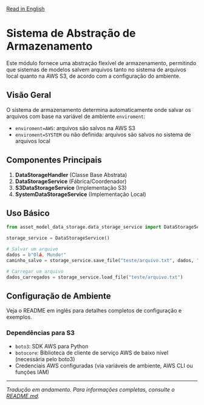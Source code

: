 [Read in English](README.md)

# Sistema de Abstração de Armazenamento

Este módulo fornece uma abstração flexível de armazenamento, permitindo que sistemas de modelos salvem arquivos tanto no sistema de arquivos local quanto na AWS S3, de acordo com a configuração do ambiente.

## Visão Geral

O sistema de armazenamento determina automaticamente onde salvar os arquivos com base na variável de ambiente `enviroment`:

- `enviroment=AWS`: arquivos são salvos na AWS S3
- `enviroment=SYSTEM` ou não definida: arquivos são salvos no sistema de arquivos local

## Componentes Principais

1. **DataStorageHandler** (Classe Base Abstrata)
2. **DataStorageService** (Fábrica/Coordenador)
3. **S3DataStorageService** (Implementação S3)
4. **SystemDataStorageService** (Implementação Local)

## Uso Básico

```python
from asset_model_data_storage.data_storage_service import DataStorageService

storage_service = DataStorageService()

# Salvar um arquivo
dados = b"Olá, Mundo!"
caminho_salvo = storage_service.save_file("teste/arquivo.txt", dados, "text/plain")

# Carregar um arquivo
dados_carregados = storage_service.load_file("teste/arquivo.txt")
```

## Configuração de Ambiente

Veja o README em inglês para detalhes completos de configuração e exemplos.

### Dependências para S3

- `boto3`: SDK AWS para Python
- `botocore`: Biblioteca de cliente de serviço AWS de baixo nível (necessária pelo boto3)
- Credenciais AWS configuradas (via variáveis de ambiente, AWS CLI ou funções IAM)

---

*Tradução em andamento. Para informações completas, consulte o [README.md](README.md).*
